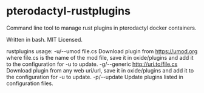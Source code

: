 # pterodactyl-rustplugins

Command line tool to manage rust plugins in pterodactyl docker containers.

Written in bash. MIT Licensed.

rustplugins usage:
        -u/--umod file.cs Download plugin from https://umod.org where file.cs is the name of the mod file, save it in oxide/plugins and add it to the configuration for -u to update.
        -g/--generic http://uri.to/file.cs Download plugin from any web uri/url, save it in oxide/plugins and add it to the configuration for -u to update.
        -p/--update Update plugins listed in configuration files.


